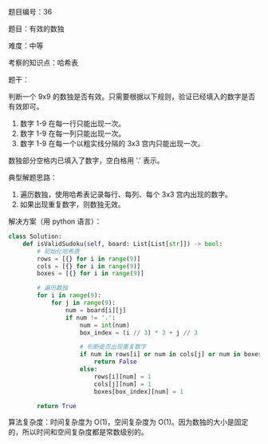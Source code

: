 题目编号：36

题目：有效的数独

难度：中等

考察的知识点：哈希表

题干：

判断一个 9x9 的数独是否有效。只需要根据以下规则，验证已经填入的数字是否有效即可。

1. 数字 1-9 在每一行只能出现一次。
2. 数字 1-9 在每一列只能出现一次。
3. 数字 1-9 在每一个以粗实线分隔的 3x3 宫内只能出现一次。

数独部分空格内已填入了数字，空白格用 '.' 表示。

典型解题思路：

1. 遍历数独，使用哈希表记录每行、每列、每个 3x3 宫内出现的数字。
2. 如果出现重复数字，则数独无效。

解决方案（用 python 语言）：

```python
class Solution:
    def isValidSudoku(self, board: List[List[str]]) -> bool:
        # 初始化哈希表
        rows = [{} for i in range(9)]
        cols = [{} for i in range(9)]
        boxes = [{} for i in range(9)]

        # 遍历数独
        for i in range(9):
            for j in range(9):
                num = board[i][j]
                if num != '.':
                    num = int(num)
                    box_index = (i // 3) * 3 + j // 3

                    # 判断是否出现重复数字
                    if num in rows[i] or num in cols[j] or num in boxes[box_index]:
                        return False
                    else:
                        rows[i][num] = 1
                        cols[j][num] = 1
                        boxes[box_index][num] = 1

        return True
```

算法复杂度：时间复杂度为 O(1)，空间复杂度为 O(1)。因为数独的大小是固定的，所以时间和空间复杂度都是常数级别的。